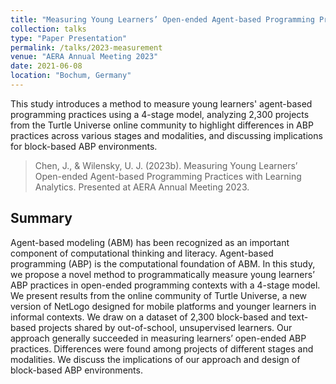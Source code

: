 ```yaml
---
title: "Measuring Young Learners’ Open-ended Agent-based Programming Practices with Learning Analytics"
collection: talks
type: "Paper Presentation"
permalink: /talks/2023-measurement
venue: "AERA Annual Meeting 2023"
date: 2021-06-08
location: "Bochum, Germany"
---
```


This study introduces a method to measure young learners' agent-based programming practices using a 4-stage model, analyzing 2,300 projects from the Turtle Universe online community to highlight differences in ABP practices across various stages and modalities, and discussing implications for block-based ABP environments.

> Chen, J., & Wilensky, U. J. (2023b). Measuring Young Learners’ Open-ended Agent-based Programming Practices with Learning Analytics. Presented at AERA Annual Meeting 2023.

## Summary
Agent-based modeling (ABM) has been recognized as an important component of computational thinking and literacy. Agent-based programming (ABP) is the computational foundation of ABM. In this study, we propose a novel method to programmatically measure young learners’ ABP practices in open-ended programming contexts with a 4-stage model. We present results from the online community of Turtle Universe, a new version of NetLogo designed for mobile platforms and younger learners in informal contexts. We draw on a dataset of 2,300 block-based and text-based projects shared by out-of-school, unsupervised learners. Our approach generally succeeded in measuring learners’ open-ended ABP practices. Differences were found among projects of different stages and modalities. We discuss the implications of our approach and design of block-based ABP environments.
